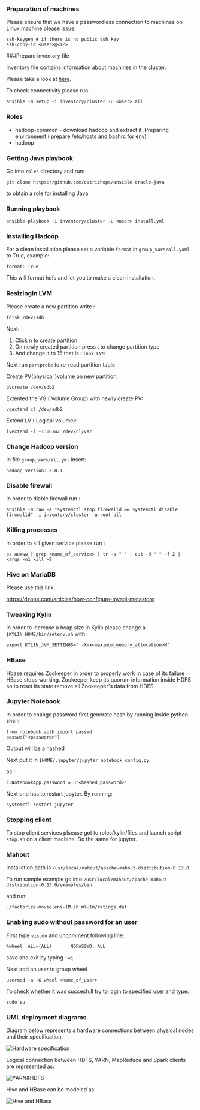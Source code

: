 ### Preparation of machines

Please ensure that we have a passwordless connection to machines on Linux machine please issue:

```
ssh-keygen # if there is no public ssh key
ssh-copy-id <user>@<IP>
```




###Prepare inventory file

Inventory file contains information about machines in the cluster.

Please take a look at [here](http://docs.ansible.com/ansible/intro_inventory.html).

To check connectivity please run:

```
ansible -m setup -i inventory/cluster -u <user> all
```


### Roles

- hadoop-common - download hadoop and extract it .Preparing environment ( prepare /etc/hosts and bashrc for env)
- hadoop-


### Getting Java playbook

Go into `roles` directory and run:
```
git clone https://github.com/ostrichops/ansible-oracle-java
```

to obtain a role for installing Java

### Running playbook


```
ansible-playbook -i inventory/cluster -u <user> install.yml
```

### Installing Hadoop

For a clean installation please set a variable `format` in `group_vars/all.yaml` to True, example:

```
format: True
```

This will format hdfs and let you to make a clean installation.


### Resizingin LVM

Please create a new partition write :

```
fdisk /dev/sdb
```

Next:
1. Click n to create partition
2. On newly created partition press t to change partition type
3. And change it to 15 that is `Linux LVM`

Next run `partprobe` to re-read partition table

Create PV(physical )volume on new partition:

```
pvcreate /dev/sdb2
```

Extented the VG ( Volume Group) with newly create PV:

```
vgextend cl /dev/sdb2
```

Extend LV ( Logical volume):

```
lvextend -l +1306142 /dev/cl/var 
```

### Change Hadoop version

In file `group_vars/all.yml` insert:
```
hadoop_version: 2.8.1
```

### Disable firewall 

In order to diable firewall run :

```
ansible -m raw -a "systemctl stop firewalld && systemctl disable firewalld" -i inventory/cluster -u root all
```


### Killing processes

In order to kill given service please run :

```
ps auxww | grep <name_of_service> | tr -s " " | cut -d " " -f 2 | xargs -n1 kill -9
```

### Hive on MariaDB

Please use this link:

https://dzone.com/articles/how-configure-mysql-metastore 

### Tweaking Kylin

In order to increase a heap size in Kylin please change a `$KYLIN_HOME/bin/setenv.sh` with:
```
export KYLIN_JVM_SETTINGS=" -Xmx<maximum_memory_allocation>M"
```

### HBase

Hbase requires Zookeeper in order to properly work in case of its failure HBase stops working.
Zookeeper keep its quorum information inside HDFS so to reset its state remove all Zookeeper's data from HDFS.

### Jupyter Notebook

In order to change password first generate hash by running inside python shell:

```
from notebook.auth import passwd
passwd("<password>")
```

Output will be a hashed <password>

Next put it in `$HOME/.jupyter/jupyter_notebook_config.py`

as :
```
c.NotebookApp.password = u'<hashed_password>'
```

Next one has to restart jupyter. By running:

```
systemctl restart jupyter
```

### Stopping client 

To stop client services plsease got to roles/kylin/files and launch script `stop.sh` on a client machine.
Do the same for jupyter.

### Mahout

Installation path is `/usr/local/mahout/apache-mahout-distribution-0.13.0`.

To run sample example go into `/usr/local/mahout/apache-mahout-distribution-0.13.0/examples/bin`

and run:
```
./factorize-movielens-1M.sh ml-1m/ratings.dat
```

### Enabling sudo without password for an user

First type `visudo` and uncomment following line:

```
%wheel  ALL=(ALL)       NOPASSWD: ALL
```

save and exit by typing `:wq`

Next add an user to group wheel

```
usermod -a -G wheel <name_of_user>
```

To check whether it was succesfull try to login to specified user and type:
```
sudo su
```

### UML deployment diagrams

Diagram below represents a hardware connections between physical nodes and their specification:

![Hardware specification](/docs/Specification.png)


Logical connection between HDFS, YARN, MapReduce and Spark clients are represented as:

![YARN&HDFS](/docs/Computational.png)

Hive and HBase can be modeled as:

![Hive and HBase](/docs/Hive.png)


